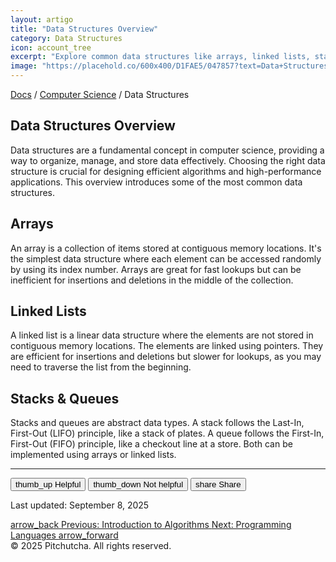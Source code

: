 ```yaml
---
layout: artigo
title: "Data Structures Overview"
category: Data Structures
icon: account_tree
excerpt: "Explore common data structures like arrays, linked lists, stacks, queues, and trees, and understand their importance in efficient problem-solving."
image: "https://placehold.co/600x400/D1FAE5/047857?text=Data+Structures"
---
```


<div class="mb-8 flex items-center space-x-2 text-sm text-[var(--text-secondary)]">
    <a class="hover:text-[var(--primary-color)]" href="#">Docs</a>
    <span>/</span>
    <a class="hover:text-[var(--primary-color)]" href="#">Computer Science</a>
    <span>/</span>
    <span class="text-[var(--text-primary)]">Data Structures</span>
</div>

<article>
    <h1 class="text-4xl font-extrabold tracking-tight text-[var(--text-primary)] sm:text-5xl">Data Structures Overview</h1>
    <p class="mt-6 text-lg text-[var(--text-secondary)]">
        Data structures are a fundamental concept in computer science, providing a way to organize, manage, and store data effectively. Choosing the right data structure is crucial for designing efficient algorithms and high-performance applications. This overview introduces some of the most common data structures.
    </p>
    <section class="pt-10" id="arrays">
        <h2 class="text-3xl font-bold tracking-tight text-[var(--text-primary)]">Arrays</h2>
        <p class="mt-4">
            An array is a collection of items stored at contiguous memory locations. It's the simplest data structure where each element can be accessed randomly by using its index number. Arrays are great for fast lookups but can be inefficient for insertions and deletions in the middle of the collection.
        </p>
    </section>
    <section class="pt-10" id="linked-lists">
        <h2 class="text-3xl font-bold tracking-tight text-[var(--text-primary)]">Linked Lists</h2>
        <p class="mt-4">
            A linked list is a linear data structure where the elements are not stored in contiguous memory locations. The elements are linked using pointers. They are efficient for insertions and deletions but slower for lookups, as you may need to traverse the list from the beginning.
        </p>
    </section>
    <section class="pt-10" id="stacks-and-queues">
        <h2 class="text-3xl font-bold tracking-tight text-[var(--text-primary)]">Stacks & Queues</h2>
        <p class="mt-4">
            Stacks and queues are abstract data types. A stack follows the Last-In, First-Out (LIFO) principle, like a stack of plates. A queue follows the First-In, First-Out (FIFO) principle, like a checkout line at a store. Both can be implemented using arrays or linked lists.
        </p>
    </section>
</article>
<hr class="my-12 border-[var(--secondary-color)]"/>

<div class="flex flex-col items-center justify-between gap-6 sm:flex-row">
    <div class="flex items-center gap-4">
        <button class="flex items-center gap-2 rounded-full border border-transparent bg-[var(--secondary-color)] px-4 py-2 text-sm font-medium text-[var(--text-primary)] hover:border-[var(--primary-color)] transition-colors">
            <span class="material-symbols-outlined text-base">thumb_up</span> Helpful
        </button>
        <button class="flex items-center gap-2 rounded-full border border-transparent bg-[var(--secondary-color)] px-4 py-2 text-sm font-medium text-[var(--text-primary)] hover:border-[var(--primary-color)] transition-colors">
            <span class="material-symbols-outlined text-base">thumb_down</span> Not helpful
        </button>
        <button class="flex items-center gap-2 rounded-full border border-transparent bg-[var(--secondary-color)] px-4 py-2 text-sm font-medium text-[var(--text-primary)] hover:border-[var(--primary-color)] transition-colors">
            <span class="material-symbols-outlined text-base">share</span> Share
        </button>
    </div>
    <p class="text-sm text-[var(--text-secondary)]">Last updated: September 8, 2025</p>
</div>
<div class="mt-12 flex justify-between">
    <a class="inline-flex items-center gap-2 rounded-md border border-[var(--secondary-color)] bg-[var(--background-primary)] px-4 py-2 text-sm font-medium text-[var(--text-primary)] hover:bg-[var(--secondary-color)]" href="#">
        <span class="material-symbols-outlined">arrow_back</span>
        <span>Previous: Introduction to Algorithms</span>
    </a>
    <a class="inline-flex items-center gap-2 rounded-md border border-[var(--secondary-color)] bg-[var(--background-primary)] px-4 py-2 text-sm font-medium text-[var(--text-primary)] hover:bg-[var(--secondary-color)]" href="#">
        <span>Next: Programming Languages</span>
        <span class="material-symbols-outlined">arrow_forward</span>
    </a>
</div>

<footer class="mt-12 border-t border-[var(--secondary-color)] pt-8 text-center text-sm text-[var(--text-secondary)]">
    © 2025 Pitchutcha. All rights reserved.
</footer>
